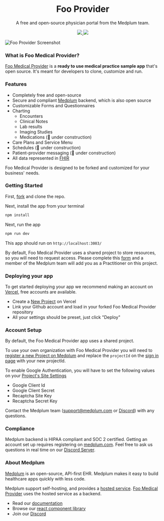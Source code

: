 <h1 align="center">Foo Provider</h1>
<p align="center">A free and open-source physician portal from the Medplum team.</p>
<p align="center">
  <a href="https://github.com/medplum/foomedical-provider/actions">
    <img src="https://github.com/medplum/foomedical-provider/actions/workflows/build.yml/badge.svg" />
  </a>
  <a href="https://github.com/medplum/foomedical-provider/blob/main/LICENSE.txt">
    <img src="https://img.shields.io/badge/license-Apache-blue.svg" />
  </a>
</p>

![Foo Provider Screenshot](screenshot.png)

### What is Foo Medical Provider?

[Foo Medical Provider](https://provider.foomedical.com/) is a **ready to use medical practice sample app** that's open source. It's meant for developers to clone, customize and run.

### Features

- Completely free and open-source
- Secure and compliant [Medplum](https://www.medplum.com) backend, which is also open source
- Customizable Forms and Questionnaires
- Charting
  - Encounters
  - Clinical Notes
  - Lab results
  - Imaging Studies
  - Medications (🚧 under construction)
- Care Plans and Service Menu
- Schedules (🚧 under construction)
- Patient-provider messaging (🚧 under construction)
- All data represented in [FHIR](https://hl7.org/FHIR/)

Foo Medical Provider is designed to be forked and customized for your business' needs.

### Getting Started

First, [fork](https://github.com/medplum/foomedical-provider/fork) and clone the repo.

Next, install the app from your terminal

```bash
npm install
```

Next, run the app

```bash
npm run dev
```

This app should run on `http://localhost:3003/`

By default, Foo Medical Provider uses a shared project to store resources, so you will need to request access. Please complete this [form](https://docs.google.com/forms/d/e/1FAIpQLSf6PKRW0L57MaWjpSPlx61UpHjR2egn28Pq7FcQ-bYh9LBh5A/viewform) and a member of the Medplum team will add you as a Practitioner on this project.

### Deploying your app

To get started deploying your app we recommend making an account on [Vercel](https://vercel.com/), free accounts are available.

- Create a [New Project](https://vercel.com/new) on Vercel
- Link your Github account and load in your forked Foo Medical Provider repository
- All your settings should be preset, just click "Deploy"

### Account Setup

By default, the Foo Medical Provider app uses a shared project.

To use your own organization with Foo Medical Provider you will need to [register a new Project on Medplum](https://www.medplum.com/docs/tutorials/register) and replace the `projectId` on the [sign in page](https://github.com/rahul1/foomedical-provider/blob/main/src/pages/SignInPage.tsx#L10) with your new projectId.

To enable Google Authentication, you will have to set the following values on your [Project's Site Settings](https://app.medplum.com/admin/sites)

- Google Client Id
- Google Client Secret
- Recaptcha Site Key
- Recaptcha Secret Key

Contact the Medplum team ([support@medplum.com](mailto:support@medplum.com) or [Discord](https://discord.gg/UBAWwvrVeN)) with any questions.

### Compliance

Medplum backend is HIPAA compliant and SOC 2 certified. Getting an account set up requires registering on [medplum.com](https://www.medplum.com/). Feel free to ask us questions in real time on our [Discord Server](https://discord.gg/UBAWwvrVeN).

### About Medplum

[Medplum](https://www.medplum.com/) is an open-source, API-first EHR. Medplum makes it easy to build healthcare apps quickly with less code.

Medplum support self-hosting, and provides a [hosted service](https://app.medplum.com/). [Foo Medical Provider](https://provider.foomedical.com/) uses the hosted service as a backend.

- Read our [documentation](https://www.medplum.com/docs)
- Browse our [react component library](https://docs.medplum.com/storybook/index.html?)
- Join our [Discord](https://discord.gg/UBAWwvrVeN)
